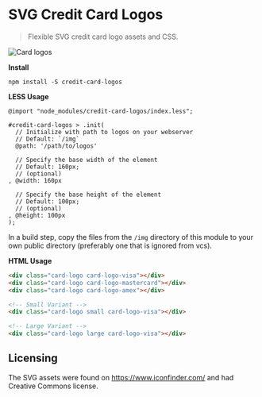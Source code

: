 # SVG Credit Card Logos

> Flexible SVG credit card logo assets and CSS.

![Card logos](http://storage.j0.hn/credit-card-logos.png)

__Install__

```
npm install -S credit-card-logos
```

__LESS Usage__

```less
@import "node_modules/credit-card-logos/index.less";

#credit-card-logos > .init(
  // Initialize with path to logos on your webserver
  // Default: `/img`
  @path: '/path/to/logos'

  // Specify the base width of the element
  // Default: 160px;
  // (optional)
, @width: 160px

  // Specify the base height of the element
  // Default: 100px;
  // (optional)
, @height: 100px
);
```

In a build step, copy the files from the `/img` directory of this module to your own public directory (preferably one that is ignored from vcs).

__HTML Usage__

```html
<div class="card-logo card-logo-visa"></div>
<div class="card-logo card-logo-mastercard"></div>
<div class="card-logo card-logo-amex"></div>

<!-- Small Variant -->
<div class="card-logo small card-logo-visa"></div>

<!-- Large Variant -->
<div class="card-logo large card-logo-visa"></div>
```

## Licensing

The SVG assets were found on https://www.iconfinder.com/ and had Creative Commons license.
